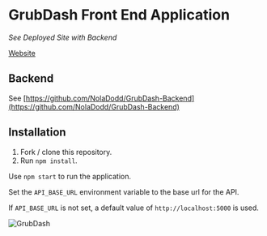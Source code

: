 # GrubDash Front End Application

*See Deployed Site with Backend*

[Website](https://grubdash-frontend-gs3y.onrender.com/)

## Backend
See [https://github.com/NolaDodd/GrubDash-Backend](https://github.com/NolaDodd/GrubDash-Backend)

## Installation

1. Fork / clone this repository.
1. Run `npm install`.

Use `npm start` to run the application.

Set the `API_BASE_URL` environment variable to the base url for the API.

If `API_BASE_URL` is not set, a default value of `http://localhost:5000` is used.

![GrubDash](https://camo.githubusercontent.com/2f5f72ab7df6f1a5fda4de799f170274194b9469787040c42c3a44632014bc4a/68747470733a2f2f7265732e636c6f7564696e6172792e636f6d2f7374726976652f696d6167652f75706c6f61642f775f313030302c685f313030302c635f6c696d69742f31666337663931366532313436653635396637393334613733623130336532352d686f6d652e706e67)

